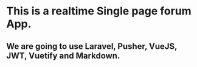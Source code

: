# This is a realtime Single page forum App.

## We are going to use Laravel, Pusher, VueJS, JWT, Vuetify and Markdown.